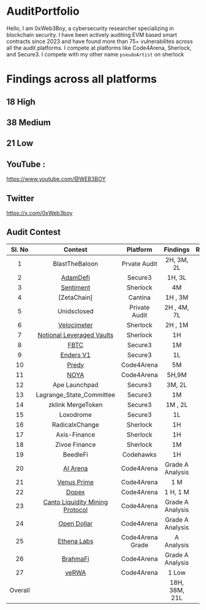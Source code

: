 # AuditPortfolio

Hello, I am 0xWeb3Boy, a cybersecurity researcher specializing in blockchain security. I have been actively auditing EVM based smart contracts since 2023 and have found more than 75+ vulnerabilites across all the audit platforms. I compete at platforms like Code4Arena, Sherlock, and Secure3. I compete with my other name `pseudoArtist` on sherlock

# Findings across all platforms

## 18 High 
## 38 Medium 
## 21 Low 



## YouTube :
https://www.youtube.com/@WEB3BOY
## Twitter
https://x.com/0xWeb3boy




## Audit Contest

| Sl. No| Contest | Platform | Findings | Rankings | 
|:--:|:--:|:--:|:--:|:--:|
|1| BlastTheBaloon | Prvate Audit |  2H, 3M, 2L |  |  
|2| [AdamDefi](https://app.secure3.io/b14f6c27c9?tab=submission) | Secure3| 1H, 3L |  |  
|3| [Sentiment](https://github.com/sherlock-audit/2024-06-velocimeter-judging/issues) | Sherlock |  4M | #17 |  
|4| [ZetaChain] | Cantina |1H , 3M | #20 |  
|5| Unidsclosed |Private Audit| 2H , 4M, 7L|  |  
|6| [Velocimeter](https://github.com/sherlock-audit/2024-06-velocimeter-judging/issues) | Sherlock | 2H , 1M | -- |  
|7| [Notional Leveraged Vaults](https://github.com/sherlock-audit/2024-06-leveraged-vaults-judging/issues/28) |Sherlock| 1H | -- |  
|8| [FBTC](https://app.secure3.io/614576bf93?tab=winners) | Secure3 |1M | #7 |  
|9| [Enders V1](https://app.secure3.io/16a8f0eebf?tab=winners) | Secure3| 1L | #15 |  
|10| [Predy](https://code4rena.com/audits/2024-05-predy#top) | Code4Arena|5M | #18  |  
|11| [NOYA](https://code4rena.com/audits/2024-04-noya#top) | Code4Arena|5H,9M | #21 | 
|12| Ape Launchpad | Secure3|3M, 2L | #4  |
|13| Lagrange_State_Committee| Secure3 |1M | #4  | 
|14| zklink MergeToken| Secure3 |1M , 2L | - |
|15| Loxodrome| Secure3 |1L | --  | 
|16| RadicalxChange | Sherlock|1H | #4  | 
|17| Axis-Finance | Sherlock|1H | #10  | 
|18| Zivoe Finance | Sherlock |1M |  |  
|19| BeedleFi | Codehawks |1H | #113 |  
|20| [AI Arena](https://code4rena.com/audits/2024-02-ai-arena#top) | Code4Arena|Grade A Analysis | #38  | 
|21| [Venus Prime](https://code4rena.com/audits/2023-09-venus-prime) |Code4Arena |1 M | #53  |  
|22| [Dopex](https://code4rena.com/audits/2023-08-dopex) |Code4Arena |1 H, 1 M | #110  |
|23| [Canto Liquidity Mining Protocol](https://code4rena.com/audits/2023-10-canto-liquidity-mining-protocol) |Code4Arena| Grade A Analysis | #9 |
|24| [Open Dollar](https://code4rena.com/audits/2023-10-open-dollar) | Code4Arena|Grade A Analysis | 
|25| [Ethena Labs](https://code4rena.com/audits/2023-10-ethena-labs) |Code4Arena Grade| A Analysis  |  
|26| [BrahmaFi](https://code4rena.com/reports/2023-10-brahma) |Code4Arena| Grade A Analysis | #28 | 
|27| [veRWA](https://code4rena.com/reports/2023-08-verwa) |Code4Arena| 1 Low | #104 | 
| Overall |  || 18H, 38M, 21L  ||








